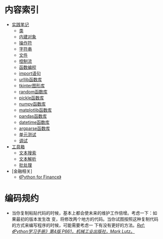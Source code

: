 # 内容索引

- [实践笔记]()
  - [类]()
  - [内建对象]()
  - [操作符]()
  - [字符串]()
  - [文件]()
  - [控制流]()
  - [函数编程]()
  - [import语句]()
  - [urllib函数库]()
  - [tkinter图形库]()
  - [random函数库]()
  - [pickle函数库]()
  - [numpy函数库]()
  - [matplotlib函数库]()
  - [pandas函数库]()
  - [datetime函数库]()
  - [argparse函数库]()
  - [单元测试]()
  - [调试]()
- [工具箱]()
  - [文本搜索]()
  - [文本解析]()
  - [批处理]()
- [金融相关]
  - [《Python for Finance》]()

# 编码规约

- 当你复制粘贴代码的时候，基本上都会使未来的维护工作倍增。考虑一下：如果最初的版本发生改
变，将修改两个地方的代码。当你试图按照这种复制代码的方式来编写程序的时候，可能需要考虑一
下有没有更好的方法。[*Ref: 《Python学习手册》第4版 P661，机械工业出版社，Mark Lutz。*]()
